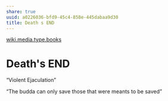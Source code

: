 ```yaml
---
share: true
uuid: a0226036-bfd9-45c4-858e-445dabaa9d30
title: Death s END
---
```

[wiki.media.type.books](/a3a80e28-c537-4091-a06f-3d20f44ec6a2)


# Death's END
“Violent Ejaculation”

“The budda can only save those that were meants to be saved”